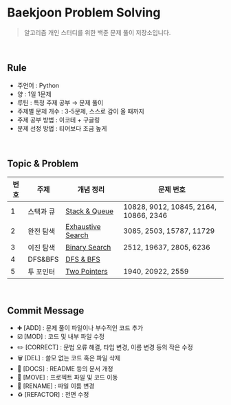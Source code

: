 # Baekjoon Problem Solving

> 알고리즘 개인 스터디를 위한 백준 문제 풀이 저장소입니다.
> 

<br>

## Rule

- 주언어 : Python
- 양 : 1일 1문제
- 루틴 : 특정 주제 공부 → 문제 풀이
- 주제별 문제 개수 : 3-5문제, 스스로 감이 올 때까지
- 주제 공부 방법 : 이코테 + 구글링
- 문제 선정 방법 : 티어보다 조금 높게


<br>


## Topic & Problem 

| 번호 | 주제 | 개념 정리 | 문제 번호 |
| --- | --- | --- | --- |
| 1 | 스택과 큐 | [Stack & Queue](https://y-seo.tistory.com/entry/%ED%81%90-%EC%8A%A4%ED%83%9D-queue-stack) | 10828, 9012, 10845, 2164, 10866, 2346 |
| 2 | 완전 탐색 | [Exhaustive Search](https://y-seo.tistory.com/entry/%EC%95%8C%EA%B3%A0%EB%A6%AC%EC%A6%98%ED%8C%8C%EC%9D%B4%EC%8D%AC-Exhaustive-Search-%EC%99%84%EC%A0%84-%ED%83%90%EC%83%89) | 3085, 2503, 15787, 11729 |
| 3 | 이진 탐색 | [Binary Search](https://y-seo.tistory.com/entry/%EC%95%8C%EA%B3%A0%EB%A6%AC%EC%A6%98-Binary-Search-%EC%9D%B4%EC%A7%84-%ED%83%90%EC%83%89) | 2512, 19637, 2805, 6236 |
| 4 | DFS&BFS | [DFS & BFS](https://y-seo.tistory.com/entry/%EC%95%8C%EA%B3%A0%EB%A6%AC%EC%A6%98%ED%8C%8C%EC%9D%B4%EC%8D%AC-DFSBFS-%EA%B9%8A%EC%9D%B4%EB%84%88%EB%B9%84%EC%9A%B0%EC%84%A0-%ED%83%90%EC%83%89) |
| 5 | 투 포인터| [Two Pointers](https://y-seo.tistory.com/entry/%EC%95%8C%EA%B3%A0%EB%A6%AC%EC%A6%98-%ED%88%AC-%ED%8F%AC%EC%9D%B8%ED%84%B0Two-Pointers) | 1940, 20922, 2559 |


<br>

## Commit Message

- ➕ [ADD] : 문제 풀이 파일이나 부수적인 코드 추가
- ☑️ [MOD] : 코드 및 내부 파일 수정
- ✏️ [CORRECT] : 문법 오류 해결, 타입 변경, 이름 변경 등의 작은 수정
- 🗑️ [DEL] : 쓸모 없는 코드 혹은 파일 삭제
- 📝 [DOCS] : README 등의 문서 개정
- 🚚 [MOVE] : 프로젝트 파일 및 코드 이동
- 📛 [RENAME] : 파일 이름 변경
- ♻️ [REFACTOR] : 전면 수정
